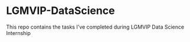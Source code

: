 # LGMVIP-DataScience
This repo contains the tasks I've completed during LGMVIP Data Science Internship
